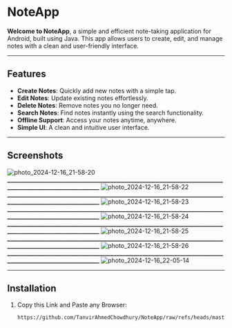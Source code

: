 # **NoteApp**

**Welcome to NoteApp**, a simple and efficient note-taking application for Android, built using Java. This app allows users to create, edit, and manage notes with a clean and user-friendly interface.

---

## **Features**

- **Create Notes**: Quickly add new notes with a simple tap.
- **Edit Notes**: Update existing notes effortlessly.
- **Delete Notes**: Remove notes you no longer need.
- **Search Notes**: Find notes instantly using the search functionality.
- **Offline Support**: Access your notes anytime, anywhere.
- **Simple UI**: A clean and intuitive user interface.

---

## **Screenshots**


![photo_2024-12-16_21-58-20](https://github.com/user-attachments/assets/3bd58fc6-035e-483b-82c4-90478f5a0451)
**___________________________________________________________________________________________________________**
![photo_2024-12-16_21-58-22](https://github.com/user-attachments/assets/a31efbc4-6100-4b41-89b9-61b4dbee8d83)
**___________________________________________________________________________________________________________**
![photo_2024-12-16_21-58-23](https://github.com/user-attachments/assets/e09efb6e-48ba-43d4-a661-c6e02e31c15f)
**___________________________________________________________________________________________________________**
![photo_2024-12-16_21-58-24](https://github.com/user-attachments/assets/49b6928d-748c-4ad5-99a4-ebfd32440935)
**___________________________________________________________________________________________________________**
![photo_2024-12-16_21-58-25](https://github.com/user-attachments/assets/671995ac-f7ca-4f50-8ee1-ef1155a796f0)
**___________________________________________________________________________________________________________**
![photo_2024-12-16_21-58-26](https://github.com/user-attachments/assets/13f9f5bb-f080-49f8-9be0-6a6a6e11f6c1)
**___________________________________________________________________________________________________________** 
![photo_2024-12-16_22-05-14](https://github.com/user-attachments/assets/1a539f2c-7df9-4213-8275-eb66ed51df8f)



---

## **Installation**

1. Copy this Link and Paste any Browser:
   ```bash
   https://github.com/TanvirAhmedChowdhury/NoteApp/raw/refs/heads/master/app/release/NotePad.apk
